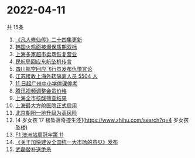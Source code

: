 # 2022-04-11
  共 15条

  <!-- BEGIN -->
  <!-- 最后更新时间:Mon Apr 11 2022 08:15:31 GMT+0000 (Coordinated Universal Time) -->
  1. [《凡人修仙传》二十四集更新](https://www.zhihu.com/search?q=凡人修仙传之魔道争锋二十四集)
1. [韩国火鸡面被爆保质期双标](https://www.zhihu.com/search?q=韩国火鸡面)
1. [上海多家超市卖场恢复营业](https://www.zhihu.com/search?q=上海超市)
1. [民航局回应东航坠机传言](https://www.zhihu.com/search?q=民航局回应传言)
1. [四川航空回应飞行员发布仇恨言论](https://www.zhihu.com/search?q=四川航空回应)
1. [江苏接收上海外转隔离人员 5504 人](https://www.zhihu.com/search?q=上海隔离)
1. [11 日起广州中小学停课停考](https://www.zhihu.com/search?q=广州疫情)
1. [腾讯视频调整会员价格](https://www.zhihu.com/search?q=腾讯视频会员价格)
1. [上海全市核酸筛查结果](https://www.zhihu.com/search?q=上海全市核酸筛查结果)
1. [上海最大方舱医院正式启用](https://www.zhihu.com/search?q=方舱医院)
1. [北京朝阳一地升级为高风险](https://www.zhihu.com/search?q=北京高风险)
1. [4 岁女孩 17 楼坠落奇迹生还](https://www.zhihu.com/search?q=4 岁女孩坠楼)
1. [F1 澳洲站周冠宇第 11](https://www.zhihu.com/search?q=周冠宇)
1. [《关于加快建设全国统一大市场的意见》发布](https://www.zhihu.com/search?q=中共中央)
1. [武磊替补送绝杀](https://www.zhihu.com/search?q=武磊)
  <!-- END -->
  